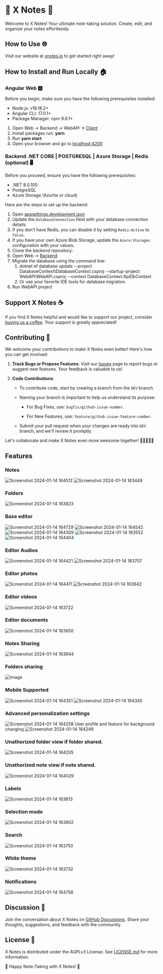# 📝 X Notes 🚀

Welcome to X Notes! Your ultimate note-taking solution. Create, edit, and organize your notes effortlessly.

## How to Use 🌐

Visit our website at [xnotes.io](https://xnotes.io) to get started right away!

## How to Install and Run Locally 🏠

### Angular Web 🅰️

Before you begin, make sure you have the following prerequisites installed:

- Node.js: v18.18.2+
- Angular CLI: 17.0.1+
- Package Manager: npm 9.8.1+

1. Open Web -> Backend -> WebAPI -> [Client](https://github.com/X-Notes/Web/tree/DEV/Backend/WebAPI/Client)
  1. Install packages run: **yarn**
  2. Run **yarn start**
  3. Open your browser and go to [localhost:4200](http://localhost:4200/)

     
### Backend .NET CORE | POSTGRESQL | Azure Storage | Redis (optional) 🖥️

Before you proceed, ensure you have the following prerequisites:

- .NET 8.0.100
- PostgreSQL
- Azure Storage (Azurite or cloud)

Here are the steps to set up the backend:

1. Open [appsettings.development.json](https://github.com/X-Notes/Web/blob/DEV/Backend/WebAPI/appsettings.Development.json)
2. Update the `DatabaseConnection` field with your database connection details.
3. If you don't have Redis, you can disable it by setting `Redis:Active` to `false`.
4. If you have your own Azure Blob Storage, update the `Azure:Storages` configuration with your values.
5. Clone the backend repository:  
5. Open Web -> [Backend](https://github.com/X-Notes/Web/tree/DEV/Backend)
6. Migrate the database using the command line:
   1. dotnet ef database update --project DatabaseContext\DatabaseContext.csproj --startup-project WebAPI\WebAPI.csproj --context DatabaseContext.ApiDbContext
   2. Or use your favorite IDE tools for database migration.
7. Run WebAPI project

## Support X Notes ☕

If you find X Notes helpful and would like to support our project, consider [buying us a coffee](https://www.buymeacoffee.com/xnotes). Your support is greatly appreciated!

## Contributing 🤝

We welcome your contributions to make X Notes even better! Here's how you can get involved:

1. **Track Bugs or Propose Features**: Visit our [Issues](https://github.com/X-Notes/Web/issues) page to report bugs or suggest new features. Your feedback is valuable to us!

2. **Code Contributions**:

   - To contribute code, start by creating a branch from the `DEV` branch.
   
   - Naming your branch is important to help us understand its purpose:
   
     - For Bug Fixes, use: `bugfix/github-issue-number`.
     
     - For New Features, use: `feature/github-issue-feature-number`.

   - Submit your pull request when your changes are ready into `DEV` branch, and we'll review it promptly.

Let's collaborate and make X Notes even more awesome together! 🚀👩‍💻👨‍💻

## Features

### Notes
![Screenshot 2024-01-14 164512](https://github.com/X-Notes/Web/assets/40700475/8557f607-ed17-43a0-8914-2ea50db8d35c)
![Screenshot 2024-01-14 163449](https://github.com/X-Notes/Web/assets/40700475/72c47caa-f41e-43a2-ad14-36765f98537e)

###  Folders
![Screenshot 2024-01-14 163823](https://github.com/X-Notes/Web/assets/40700475/ff1e7109-be53-4088-9d34-d6abdb82cac8)

### Base editor 
![Screenshot 2024-01-14 164729](https://github.com/X-Notes/Web/assets/40700475/8ff0f06c-4b1e-4a6e-a14d-8e4217a7d7da)
![Screenshot 2024-01-14 164542](https://github.com/X-Notes/Web/assets/40700475/512a5c9a-1726-4d04-817c-a1edf1c49349)
![Screenshot 2024-01-14 164309](https://github.com/X-Notes/Web/assets/40700475/a7cd1dea-3bcb-4313-bca5-6071b171c886)
![Screenshot 2024-01-14 163552](https://github.com/X-Notes/Web/assets/40700475/364104b7-de2a-453c-b4cc-6e1095be3f56)
![Screenshot 2024-01-14 164404](https://github.com/X-Notes/Web/assets/40700475/61372b1b-89d5-4ac4-9480-69443a36878e)

### Editor Audios
![Screenshot 2024-01-14 164421](https://github.com/X-Notes/Web/assets/40700475/52fed5c9-640d-499a-84bc-c4594bd26269)
![Screenshot 2024-01-14 163707](https://github.com/X-Notes/Web/assets/40700475/1f416700-43b7-4989-9bc8-dee1cc037f6f)

### Editor photos
![Screenshot 2024-01-14 164411](https://github.com/X-Notes/Web/assets/40700475/6760b63e-e290-4a47-a0c3-3adf0535f9b5)
![Screenshot 2024-01-14 163642](https://github.com/X-Notes/Web/assets/40700475/aebc5f3e-b3b3-429b-9e74-fcb8c0b53b3f)

###  Editor videos
![Screenshot 2024-01-14 163722](https://github.com/X-Notes/Web/assets/40700475/9bd358ed-6519-4d93-a47e-8565eb86d812)

### Editor documents
![Screenshot 2024-01-14 163650](https://github.com/X-Notes/Web/assets/40700475/d6b1a571-b485-492d-ab04-138e712cb656)

###  Notes Sharing
![Screenshot 2024-01-14 163944](https://github.com/X-Notes/Web/assets/40700475/6ee229fa-6a76-4495-8f6c-aba941b56670)

### Folders sharing
![image](https://github.com/X-Notes/Web/assets/40700475/07698ad3-21cb-4f85-b9ff-013c41fad785)

### Mobile Supported
![Screenshot 2024-01-14 164351](https://github.com/X-Notes/Web/assets/40700475/63391a21-5bee-46ff-b144-a26ff640b46b)
![Screenshot 2024-01-14 164345](https://github.com/X-Notes/Web/assets/40700475/c13000c3-85b5-42f0-b19c-ce790d59ac7a)

###  Advanced personalization settings
![Screenshot 2024-01-14 164258](https://github.com/X-Notes/Web/assets/40700475/7699f25a-2363-4de4-9165-2a19b6ea66ac)
User profile and feature for background changing
![Screenshot 2024-01-14 164249](https://github.com/X-Notes/Web/assets/40700475/b864b83e-2eff-451b-8a7b-a2173e1c91e0)

### Unathorized folder view if folder shared.
![Screenshot 2024-01-14 164205](https://github.com/X-Notes/Web/assets/40700475/71a84ec2-7536-4d68-87b0-3f939e14aa9d)

### Unathorized note view if note shared.
![Screenshot 2024-01-14 164029](https://github.com/X-Notes/Web/assets/40700475/325d768c-db0f-4296-bf1d-2ddb81df3b35)

###  Labels
![Screenshot 2024-01-14 163813](https://github.com/X-Notes/Web/assets/40700475/6cb5cf0b-bfff-4ba0-86c8-1517dd6f623a)

### Selection mode
![Screenshot 2024-01-14 163802](https://github.com/X-Notes/Web/assets/40700475/d5f4a158-d4ed-4115-90b0-f24f6f4731ca)

### Search
![Screenshot 2024-01-14 163750](https://github.com/X-Notes/Web/assets/40700475/0480c9b3-b45b-4715-8b3a-074acb28c2c4)

### White theme
![Screenshot 2024-01-14 163732](https://github.com/X-Notes/Web/assets/40700475/99194449-4023-401b-8606-55933843a284)

### Notifications
![Screenshot 2024-01-14 164758](https://github.com/X-Notes/Web/assets/40700475/1df4715b-39b7-4f75-ba4d-c09aba1dc171)

## Discussion 💬
Join the conversation about X Notes on [GitHub Discussions](https://github.com/X-Notes/Web/discussions). Share your thoughts, suggestions, and feedback with the community.

## License 📜
X Notes is distributed under the AGPLv3 License. See [LICENSE.md](https://github.com/X-Notes/Web/blob/DEV/LICENSE) for more information.

🎉 Happy Note-Taking with X Notes! 📝
